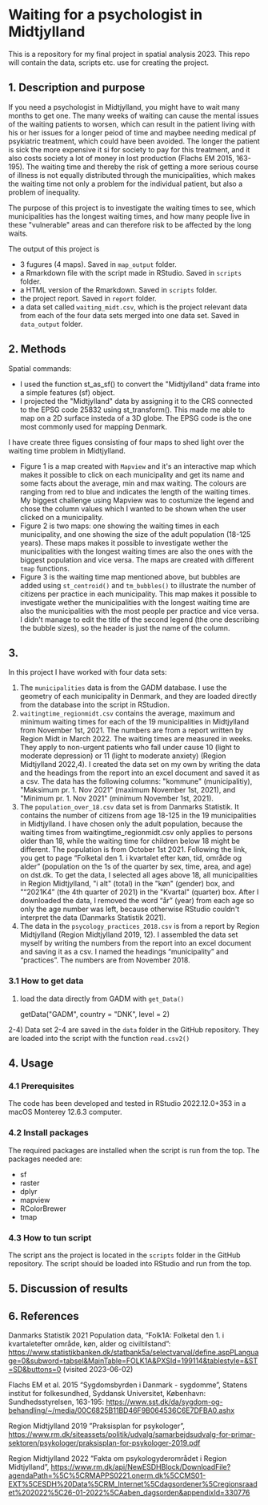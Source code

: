 # Waiting for a psychologist in Midtjylland
This is a repository for my final project in spatial analysis 2023. This repo will contain the data, scripts etc. use for creating the project. 

## 1. Description and purpose
If you need a psychologist in Midtjylland, you might have to wait many months to get one. The many weeks of waiting can cause the mental issues of the waiting patients to worsen, which can result in the patient living with his or her issues for a longer peiod of time and maybee needing medical pf psykiatric treatment, which could have been avoided. The longer the patient is sick the more expensive it si for society to pay for this treatment, and it also costs society a lot of money in lost production (Flachs EM 2015, 163-195). The waiting time and thereby the risk of getting a more serious course of illness is not equally distributed through the municipalities, which makes the waiting time not only a problem for the individual patient, but also a problem of inequality. 

The purpose of this project is to investigate the waiting times to see, which municipalities has the longest waiting times, and how many people live in these "vulnerable" areas and can therefore risk to be affected by the long waits.

The output of this project is
- 3 fugures (4 maps). Saved in ```map_output``` folder. 
- a Rmarkdown file with the script made in RStudio. Saved in ```scripts``` folder. 
- a HTML version of the Rmarkdown. Saved in ```scripts``` folder.
- the project report. Saved in ```report``` folder. 
- a data set called ```waiting_midt.csv```, which is the project relevant data from each of the four data sets merged into one data set. Saved in ```data_output``` folder. 

## 2. Methods
Spatial commands:
- I used the function st_as_sf() to convert the "Midtjylland" data frame into a simple features (sf) object.
- I projected the "Midtjylland" data by assigning it to the CRS connected to the EPSG code 25832 using st_transform(). This made me able to map on a 2D surface insteda of a 3D globe. The EPSG code is the one most commonly used for mapping Denmark. 

I have create three figues consisting of four maps to shed light over the waiting time problem in Midtjylland. 
- Figure 1 is a map created with ```Mapview``` and it's an interactive map which makes it possible to click on each municipality and get its name and some facts about the average, min and max waiting. The colours are ranging from red to blue and indicates the length of the waiting times. My biggest challenge using Mapview was to costumize the legend and chose the column values which I wanted to be shown when the user clicked on a municipality. 
- Figure 2 is two maps: one showing the waiting times in each municipality, and one showing the size of the adult population (18-125 years). These maps makes it possible to investigate wether the municipalities with the longest waiting times are also the ones with the biggest population and vice versa. The maps are created with different ```tmap``` functions. 
- Figure 3 is the waiting time map mentioned above, but bubbles are added using ```st_centroid()``` and ```tm_bubbles()``` to illustrate the number of citizens per practice in each municipality. This map makes it possible to investigate wether the municipalities with the longest waiting time are also the municipalities with the most people per practice and vice versa. I didn't manage to edit the title of the second legend (the one describing the bubble sizes), so the header is just the name of the column. 

## 3. 
In this project I have worked with four data sets:
1) The ```municipalities``` data is from the GADM database. I use the geometry of each municipality in Denmark, and they are loaded directly from the database into the script in RStudion. 
2) ```waitingtime_regionmidt.csv``` contains the average, maximum and minimum waiting times for each of the 19 municipalities in Midtjylland from November 1st, 2021. The numbers are from a report written by Region Midt in March 2022. The waiting times are measured in weeks. They apply to non-urgent patients who fall under cause 10 (light to moderate depression) or 11 (light to moderate anxiety) (Region Midtjylland 2022,4). I created the data set on my own by writing the data and the headings from the report into an excel document and saved it as a csv. The data has the following columns: "kommune" (municipalitiy), "Maksimum pr. 1. Nov 2021" (maximum November 1st, 2021), and "Minimum pr. 1. Nov 2021" (minimum November 1st, 2021). 
3) The ```population_over_18.csv``` data set is from Danmarks Statistik. It contains the number of citizens from age 18-125  in the 19 municipalities in Midtjylland. I have chosen only the adult population, because the waiting times from waitingtime_regionmidt.csv only applies to persons older than 18, while the waiting time for children below 18 might be different. The population is from October 1st 2021. Following the link, you get to page “Folketal den 1. i kvartalet efter køn, tid, område og alder” (population on the 1s of the quarter by sex, time, area, and age) on dst.dk. To get the data, I selected all ages above 18, all municipalities in Region Midtjylland, "i alt" (total) in the "køn" (gender) box, and "“2021K4” (the 4th quarter of 2021) in the "Kvartal" (quarter) box. After I downloaded the data, I removed the word “år” (year) from each age so only the age number was left, because otherwise RStudio couldn't interpret the data (Danmarks Statistik 2021). 
4) The data in the ```psycology_practices_2018.csv``` is from a report by Region Midtjylland (Region Midtjylland 2019, 12). I assembled the data set myself by writing the numbers from the report into an excel document and saving it as a csv. I named the headings “municipality” and “practices”. The numbers are from November 2018.  


### 3.1 How to get data 
1) load the data directly from GADM with ```get_Data()```
      
      getData("GADM", country = "DNK", level = 2)
      
2-4) Data set 2-4 are saved in the ```data``` folder in the GitHub repository. They are loaded into the script with the function ```read.csv2()```

## 4. Usage

### 4.1 Prerequisites
The code has been developed and tested in RStudio 2022.12.0+353 in a macOS Monterey 12.6.3 computer. 

### 4.2 Install packages
The required packages are installed when the script is run from the top. The packages needed are: 
- sf 
- raster
- dplyr
- mapview
- RColorBrewer 
- tmap

### 4.3 How to tun script
The script ans the project is located in the ```scripts``` folder in the GitHub repository. The script should be loaded into RStudio and run from the top. 

## 5. Discussion of results 

## 6. References
Danmarks Statistik
2021	Population data, “Folk1A: Folketal den 1. i kvartaletefter område, køn, alder og civiltilstand”: https://www.statistikbanken.dk/statbank5a/selectvarval/define.aspPLanguage=0&subword=tabsel&MainTable=FOLK1A&PXSId=199114&tablestyle=&ST=SD&buttons=0 
 (visited 2023-06-02)

Flachs EM et al. 
2015	“Sygdomsbyrden i Danmark - sygdomme”, Statens institut for folkesundhed, Syddansk Universitet, København: Sundhedsstyrelsen, 163-195: https://www.sst.dk/da/sygdom-og-behandling/~/media/00C6825B11BD46F9B064536C6E7DFBA0.ashx 

Region Midtjylland
2019	”Praksisplan for psykologer”, 
https://www.rm.dk/siteassets/politik/udvalg/samarbejdsudvalg-for-primar-sektoren/psykologer/praksisplan-for-psykologer-2019.pdf 

Region Midtjylland
2022	”Fakta om psykologyderområdet i Region Midtjylland”, https://www.rm.dk/api/NewESDHBlock/DownloadFile?agendaPath=%5C%5CRMAPPS0221.onerm.dk%5CCMS01-EXT%5CESDH%20Data%5CRM_Internet%5Cdagsordener%5Cregionsraadet%202022%5C26-01-2022%5CAaben_dagsorden&appendixId=330776 


